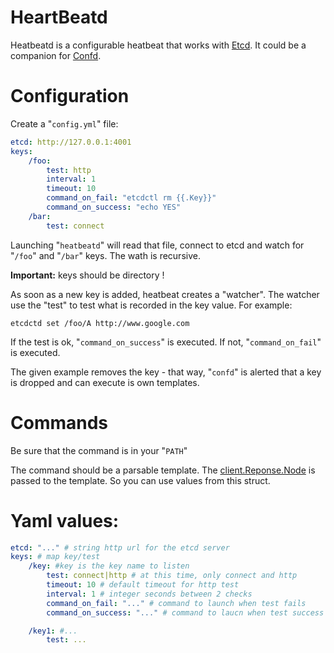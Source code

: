 # HeartBeatd

Heatbeatd is a configurable heatbeat that works with [Etcd](https://github.com/coreos/etcd). It could be a companion for [Confd](https://github.com/kelseyhightower/confd).

# Configuration

Create a "`config.yml`" file:

```yaml
etcd: http://127.0.0.1:4001
keys:
    /foo:
        test: http
        interval: 1
        timeout: 10
        command_on_fail: "etcdctl rm {{.Key}}"
        command_on_success: "echo YES"
    /bar:
        test: connect
```

Launching "`heatbeatd`" will read that file, connect to etcd and watch for "`/foo`" and "`/bar`" keys. The wath is recursive.

**Important:** keys should be directory !

As soon as a new key is added, heatbeat creates a "watcher". The watcher use the "test" to test what is recorded in the key value. For example:

```
etcdctd set /foo/A http://www.google.com
```

If the test is ok, "`command_on_success`" is executed. If not, "`command_on_fail`" is executed. 

The given example removes the key - that way, "`confd`" is alerted that a key is dropped and can execute is own templates.


# Commands

Be sure that the command is in your "`PATH`"

The command should be a parsable template. The [client.Reponse.Node](https://godoc.org/github.com/coreos/etcd/client#Node) is passed to the template. So you can use values from this struct.


# Yaml values:

```yaml
etcd: "..." # string http url for the etcd server
keys: # map key/test
    /key: #key is the key name to listen
        test: connect|http # at this time, only connect and http
        timeout: 10 # default timeout for http test
        interval: 1 # integer seconds between 2 checks
        command_on_fail: "..." # command to launch when test fails
        command_on_success: "..." # command to laucn when test success

    /key1: #...
        test: ...
```

